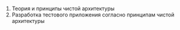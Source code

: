 1. Теория и принципы чистой архитектуры
2. Разработка тестового приложения согласно принципам чистой архитектуры